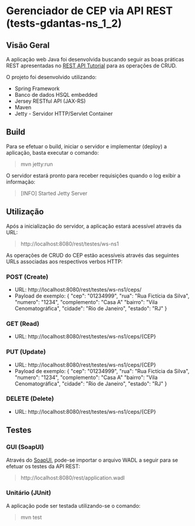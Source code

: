 # Gerenciador de CEP via API REST (tests-gdantas-ns_1_2)
## Visão Geral
A aplicação web Java foi desenvolvida buscando seguir as boas práticas REST apresentadas no [REST API Tutorial](http://www.restapitutorial.com/index.html) para as operações de CRUD.

O projeto foi desenvolvido utilizando:
* Spring Framework
* Banco de dados HSQL embedded
* Jersey RESTful API (JAX-RS)
* Maven 
* Jetty - Servidor HTTP/Servlet Container

## Build
Para se efetuar o build, iniciar o servidor e implementar (deploy) a aplicação, basta executar o comando:

> mvn jetty:run

O servidor estará pronto para receber requisições quando o log exibir a informação:

> [INFO] Started Jetty Server

## Utilização

Após a inicialização do servidor, a aplicação estará acessível através da URL:
> http://localhost:8080/rest/testes/ws-ns1

As operações de CRUD do CEP estão acessíveis através das seguintes URLs associadas aos respectivos verbos HTTP:

### POST (Create)
* URL: http://localhost:8080/rest/testes/ws-ns1/ceps/
* Payload de exemplo: 
    {
      "cep": "01234999",
      "rua": "Rua Fictícia da Silva",
      "numero": "1234",
      "complemento": "Casa A"
      "bairro": "Vila Cenomatográfica",
      "cidade": "Rio de Janeiro",
      "estado": "RJ"
    }

### GET (Read)
* URL: http://localhost:8080/rest/testes/ws-ns1/ceps/{CEP}

### PUT (Update)
* URL: http://localhost:8080/rest/testes/ws-ns1/ceps/{CEP}
* Payload de exemplo: 
    {
      "cep": "01234999",
      "rua": "Rua Fictícia da Silva",
      "numero": "1234",
      "complemento": "Casa A"
      "bairro": "Vila Cenomatográfica",
      "cidade": "Rio de Janeiro",
      "estado": "RJ"
    }

### DELETE (Delete)
* URL: http://localhost:8080/rest/testes/ws-ns1/ceps/{CEP}

## Testes
### GUI (SoapUI)
Através do [SoapUI](http://www.soapui.org/downloads/soapui/open-source.html), pode-se importar o arquivo WADL a seguir para se efetuar os testes da API REST:
> http://localhost:8080/rest/application.wadl

### Unitário (JUnit)
A aplicação pode ser testada utilizando-se o comando:
> mvn test
